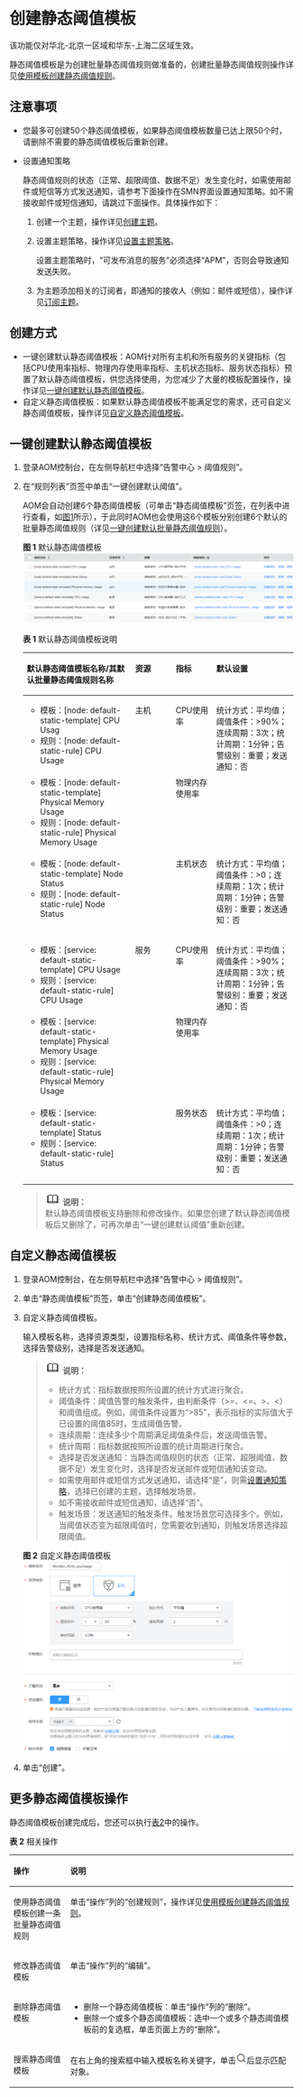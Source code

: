 # 创建静态阈值模板<a name="aom_02_0033"></a>

该功能仅对华北-北京一区域和华东-上海二区域生效。

静态阈值模板是为创建批量静态阈值规则做准备的，创建批量静态阈值规则操作详见[使用模板创建静态阈值规则](创建静态阈值规则.md#section215851225919)。

## 注意事项<a name="section131233532712"></a>

-   您最多可创建50个静态阈值模板，如果静态阈值模板数量已达上限50个时，请删除不需要的静态阈值模板后重新创建。
-   <a name="li7359182111811"></a>设置通知策略

    静态阈值规则的状态（正常、超限阈值、数据不足）发生变化时，如需使用邮件或短信等方式发送通知，请参考下面操作在SMN界面设置通知策略。如不需接收邮件或短信通知，请跳过下面操作。具体操作如下：

    1.  创建一个主题，操作详见[创建主题](https://support.huaweicloud.com/usermanual-smn/zh-cn_topic_0043961401.html)。
    2.  设置主题策略，操作详见[设置主题策略](https://support.huaweicloud.com/usermanual-smn/zh-cn_topic_0043394891.html)。

        设置主题策略时，“可发布消息的服务”必须选择“APM”，否则会导致通知发送失败。

    3.  为主题添加相关的订阅者，即通知的接收人（例如：邮件或短信），操作详见[订阅主题](https://support.huaweicloud.com/usermanual-smn/zh-cn_topic_0043961402.html)。


## 创建方式<a name="section1155683312910"></a>

-   一键创建默认静态阈值模板：AOM针对所有主机和所有服务的关键指标（包括CPU使用率指标、物理内存使用率指标、主机状态指标、服务状态指标）预置了默认静态阈值模板，供您选择使用，为您减少了大量的模板配置操作，操作详见[一键创建默认静态阈值模板](#section184435517495)。
-   自定义静态阈值模板：如果默认静态阈值模板不能满足您的需求，还可自定义静态阈值模板，操作详见[自定义静态阈值模板](#section938319277517)。

## 一键创建默认静态阈值模板<a name="section184435517495"></a>

1.  登录AOM控制台，在左侧导航栏中选择“告警中心 \> 阈值规则”。
2.  在“规则列表”页签中单击“一键创建默认阈值”。

    AOM会自动创建6个静态阈值模板（可单击“静态阈值模板”页签，在列表中进行查看，如[图1](#fig17875131012545)所示），于此同时AOM也会使用这6个模板分别创建6个默认的批量静态阈值规则（详见[一键创建默认批量静态阈值规则](创建静态阈值规则.md#section18998593164)）。

    **图 1**  默认静态阈值模板<a name="fig17875131012545"></a>  
    ![](figures/默认静态阈值模板.png "默认静态阈值模板")

    **表 1**  默认静态阈值模板说明

    <a name="table1815074594315"></a>
    <table><thead align="left"><tr id="row115013459435"><th class="cellrowborder" valign="top" width="40%" id="mcps1.2.5.1.1"><p id="p334903161013"><a name="p334903161013"></a><a name="p334903161013"></a>默认静态阈值模板名称/其默认批量静态阈值规则名称</p>
    </th>
    <th class="cellrowborder" valign="top" width="15%" id="mcps1.2.5.1.2"><p id="p1515054516434"><a name="p1515054516434"></a><a name="p1515054516434"></a>资源</p>
    </th>
    <th class="cellrowborder" valign="top" width="15%" id="mcps1.2.5.1.3"><p id="p19150245184318"><a name="p19150245184318"></a><a name="p19150245184318"></a>指标</p>
    </th>
    <th class="cellrowborder" valign="top" width="30%" id="mcps1.2.5.1.4"><p id="p14150174514315"><a name="p14150174514315"></a><a name="p14150174514315"></a>默认设置</p>
    </th>
    </tr>
    </thead>
    <tbody><tr id="row8442434122011"><td class="cellrowborder" valign="top" width="40%" headers="mcps1.2.5.1.1 "><a name="ul38196241204"></a><a name="ul38196241204"></a><ul id="ul38196241204"><li>模板：[node: default-static-template] CPU Usag</li><li>规则：[node: default-static-rule] CPU Usage</li></ul>
    </td>
    <td class="cellrowborder" rowspan="3" valign="top" width="15%" headers="mcps1.2.5.1.2 "><p id="p1765013347443"><a name="p1765013347443"></a><a name="p1765013347443"></a>主机</p>
    </td>
    <td class="cellrowborder" valign="top" width="15%" headers="mcps1.2.5.1.3 "><p id="p12150164515439"><a name="p12150164515439"></a><a name="p12150164515439"></a>CPU使用率</p>
    </td>
    <td class="cellrowborder" rowspan="2" valign="top" width="30%" headers="mcps1.2.5.1.4 "><p id="p1287132082620"><a name="p1287132082620"></a><a name="p1287132082620"></a>统计方式：平均值；阈值条件：&gt;90%；连续周期：3次；统计周期：1分钟；告警级别：重要；发送通知：否</p>
    </td>
    </tr>
    <tr id="row2150174544316"><td class="cellrowborder" valign="top" headers="mcps1.2.5.1.1 "><a name="ul34121161219"></a><a name="ul34121161219"></a><ul id="ul34121161219"><li>模板：[node: default-static-template] Physical Memory Usage</li><li>规则：[node: default-static-rule] Physical Memory Usage</li></ul>
    </td>
    <td class="cellrowborder" valign="top" headers="mcps1.2.5.1.2 "><p id="p1972356122110"><a name="p1972356122110"></a><a name="p1972356122110"></a>物理内存使用率</p>
    </td>
    </tr>
    <tr id="row1606202782512"><td class="cellrowborder" valign="top" headers="mcps1.2.5.1.1 "><a name="ul10892207119"></a><a name="ul10892207119"></a><ul id="ul10892207119"><li>模板：[node: default-static-template] Node Status</li><li>规则：[node: default-static-rule] Node Status</li></ul>
    </td>
    <td class="cellrowborder" valign="top" headers="mcps1.2.5.1.2 "><p id="p581413262520"><a name="p581413262520"></a><a name="p581413262520"></a>主机状态</p>
    </td>
    <td class="cellrowborder" valign="top" headers="mcps1.2.5.1.3 "><p id="p4664148122516"><a name="p4664148122516"></a><a name="p4664148122516"></a>统计方式：平均值；阈值条件：&gt;0；连续周期：1次；统计周期：1分钟；告警级别：重要；发送通知：否</p>
    </td>
    </tr>
    <tr id="row17359595176"><td class="cellrowborder" valign="top" width="40%" headers="mcps1.2.5.1.1 "><a name="ul39738222012"></a><a name="ul39738222012"></a><ul id="ul39738222012"><li>模板：[service: default-static-template] CPU Usage</li><li>规则：[service: default-static-rule] CPU Usage</li></ul>
    </td>
    <td class="cellrowborder" rowspan="3" valign="top" width="15%" headers="mcps1.2.5.1.2 "><p id="p4922154512206"><a name="p4922154512206"></a><a name="p4922154512206"></a>服务</p>
    </td>
    <td class="cellrowborder" valign="top" width="15%" headers="mcps1.2.5.1.3 "><p id="p129221945202015"><a name="p129221945202015"></a><a name="p129221945202015"></a>CPU使用率</p>
    </td>
    <td class="cellrowborder" rowspan="2" valign="top" width="30%" headers="mcps1.2.5.1.4 "><p id="p1545815216271"><a name="p1545815216271"></a><a name="p1545815216271"></a>统计方式：平均值；阈值条件：&gt;90%；连续周期：3次；统计周期：1分钟；告警级别：重要；发送通知：否</p>
    </td>
    </tr>
    <tr id="row106599521810"><td class="cellrowborder" valign="top" headers="mcps1.2.5.1.1 "><a name="ul12261162614120"></a><a name="ul12261162614120"></a><ul id="ul12261162614120"><li>模板：[service: default-static-template] Physical Memory Usage</li><li>规则：[service: default-static-rule] Physical Memory Usage</li></ul>
    </td>
    <td class="cellrowborder" valign="top" headers="mcps1.2.5.1.2 "><p id="p2922140152010"><a name="p2922140152010"></a><a name="p2922140152010"></a>物理内存使用率</p>
    </td>
    </tr>
    <tr id="row57917381811"><td class="cellrowborder" valign="top" headers="mcps1.2.5.1.1 "><a name="ul746222911116"></a><a name="ul746222911116"></a><ul id="ul746222911116"><li>模板：[service: default-static-template] Status</li><li>规则：[service: default-static-rule] Status</li></ul>
    </td>
    <td class="cellrowborder" valign="top" headers="mcps1.2.5.1.2 "><p id="p20570154124718"><a name="p20570154124718"></a><a name="p20570154124718"></a>服务状态</p>
    </td>
    <td class="cellrowborder" valign="top" headers="mcps1.2.5.1.3 "><p id="p121931310144720"><a name="p121931310144720"></a><a name="p121931310144720"></a>统计方式：平均值；阈值条件：&gt;0；连续周期：1次；统计周期：1分钟；告警级别：重要；发送通知：否</p>
    </td>
    </tr>
    </tbody>
    </table>

    >![](public_sys-resources/icon-note.gif) **说明：**   
    >默认静态阈值模板支持删除和修改操作。如果您创建了默认静态阈值模板后又删除了，可再次单击“一键创建默认阈值”重新创建。  


## 自定义静态阈值模板<a name="section938319277517"></a>

1.  登录AOM控制台，在左侧导航栏中选择“告警中心 \> 阈值规则”。
2.  单击“静态阈值模板”页签，单击“创建静态阈值模板”。
3.  自定义静态阈值模板。

    输入模板名称，选择资源类型，设置指标名称、统计方式、阈值条件等参数，选择告警级别，选择是否发送通知。

    >![](public_sys-resources/icon-note.gif) **说明：**   
    >-   统计方式：指标数据按照所设置的统计方式进行聚合。  
    >-   阈值条件：阈值告警的触发条件，由判断条件（\>=、<=、\>、<）和阈值组成。例如，阈值条件设置为“\>85”，表示指标的实际值大于已设置的阈值85时，生成阈值告警。  
    >-   连续周期：连续多少个周期满足阈值条件后，发送阈值告警。  
    >-   统计周期：指标数据按照所设置的统计周期进行聚合。  
    >-   选择是否发送通知：当静态阈值规则的状态（正常、超限阈值、数据不足）发生变化时，选择是否发送邮件或短信通知该变动。  
    >    -   如需使用邮件或短信方式发送通知，请选择“是”，则需[设置通知策略](#li7359182111811)，选择已创建的主题，选择触发场景。  
    >    -   如不需接收邮件或短信通知，请选择“否”。  
    >-   触发场景：发送通知的触发条件。触发场景您可选择多个。例如，当阈值状态变为超限阈值时，您需要收到通知，则触发场景选择超限阈值。  

    **图 2**  自定义静态阈值模板<a name="fig1233085211397"></a>  
    ![](figures/自定义静态阈值模板.png "自定义静态阈值模板")

4.  单击“创建”。

## 更多静态阈值模板操作<a name="section139631719145920"></a>

静态阈值模板创建完成后，您还可以执行[表2](#table15831736105910)中的操作。

**表 2**  相关操作

<a name="table15831736105910"></a>
<table><thead align="left"><tr id="row14583153620596"><th class="cellrowborder" valign="top" width="20%" id="mcps1.2.3.1.1"><p id="p10583203610596"><a name="p10583203610596"></a><a name="p10583203610596"></a>操作</p>
</th>
<th class="cellrowborder" valign="top" width="80%" id="mcps1.2.3.1.2"><p id="p35838364598"><a name="p35838364598"></a><a name="p35838364598"></a>说明</p>
</th>
</tr>
</thead>
<tbody><tr id="row37401435356"><td class="cellrowborder" valign="top" width="20%" headers="mcps1.2.3.1.1 "><p id="p53881557404"><a name="p53881557404"></a><a name="p53881557404"></a>使用静态阈值模板创建一条批量静态阈值规则</p>
</td>
<td class="cellrowborder" valign="top" width="80%" headers="mcps1.2.3.1.2 "><p id="p1739253013186"><a name="p1739253013186"></a><a name="p1739253013186"></a>单击“操作”列的“创建规则”，操作详见<a href="创建静态阈值规则.md#section215851225919">使用模板创建静态阈值规则</a>。</p>
</td>
</tr>
<tr id="row155831436125915"><td class="cellrowborder" valign="top" width="20%" headers="mcps1.2.3.1.1 "><p id="p3583036195916"><a name="p3583036195916"></a><a name="p3583036195916"></a>修改静态阈值模板</p>
</td>
<td class="cellrowborder" valign="top" width="80%" headers="mcps1.2.3.1.2 "><p id="p258317365591"><a name="p258317365591"></a><a name="p258317365591"></a>单击“操作”列的“编辑”。</p>
</td>
</tr>
<tr id="row1058316369591"><td class="cellrowborder" valign="top" width="20%" headers="mcps1.2.3.1.1 "><p id="p205831436115916"><a name="p205831436115916"></a><a name="p205831436115916"></a>删除静态阈值模板</p>
</td>
<td class="cellrowborder" valign="top" width="80%" headers="mcps1.2.3.1.2 "><a name="ul98211552932"></a><a name="ul98211552932"></a><ul id="ul98211552932"><li>删除一个静态阈值模板：单击“操作”列的“删除”。</li><li>删除一个或多个静态阈值模板：选中一个或多个静态阈值模板前的复选框，单击页面上方的“删除”。</li></ul>
</td>
</tr>
<tr id="row185831236125917"><td class="cellrowborder" valign="top" width="20%" headers="mcps1.2.3.1.1 "><p id="p1358333615919"><a name="p1358333615919"></a><a name="p1358333615919"></a>搜索静态阈值模板</p>
</td>
<td class="cellrowborder" valign="top" width="80%" headers="mcps1.2.3.1.2 "><p id="p2583113611591"><a name="p2583113611591"></a><a name="p2583113611591"></a>在右上角的搜索框中输入模板名称关键字，单击<a name="image14451064212"></a><a name="image14451064212"></a><span><img id="image14451064212" src="figures/icon-search.png"></span>后显示匹配对象。</p>
</td>
</tr>
</tbody>
</table>

